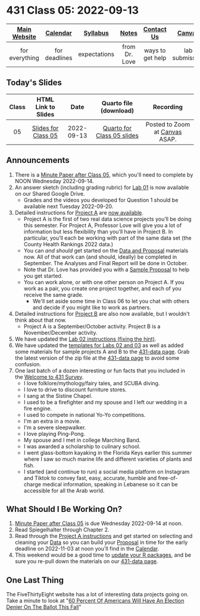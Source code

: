 # 431 Class 05: 2022-09-13

[Main Website](https://thomaselove.github.io/431-2022/) | [Calendar](https://thomaselove.github.io/431-2022/calendar.html) | [Syllabus](https://thomaselove.github.io/431-syllabus-2022/) | [Notes](https://thomaselove.github.io/431-notes/) | [Contact Us](https://thomaselove.github.io/431-2022/contact.html) | [Canvas](https://canvas.case.edu) | [Data and Code](https://github.com/THOMASELOVE/431-data)
:-----------: | :--------------: | :----------: | :---------: | :-------------: | :-----------: | :------------:
for everything | for deadlines | expectations | from Dr. Love | ways to get help | lab submission | for downloads

## Today's Slides

Class | HTML Link to Slides | Date | Quarto file (download) | Recording
:---: | :------------: | :---: | :--------------: | :----: 
05 | [Slides for Class 05](https://thomaselove.github.io/431-slides-2022/class05.html) | 2022-09-13 | [Quarto for Class 05 slides](https://thomaselove.github.io/431-slides-2022/class05.qmd) | Posted to Zoom at [Canvas](https://canvas.case.edu) ASAP.

## Announcements

1. There is a [Minute Paper after Class 05](https://bit.ly/431-2022-min-05), which you'll need to complete by NOON Wednesday 2022-09-14.
2. An answer sketch (including grading rubric) for [Lab 01](https://github.com/THOMASELOVE/431-labs-2022#answer-sketches-and-grading-rubrics) is now available on our Shared Google Drive. 
    - Grades and the videos you developed for Question 1 should be available next Tuesday 2022-09-20.
3. Detailed instructions for [Project A](https://thomaselove.github.io/431-projectA-2022/) are [now available](https://thomaselove.github.io/431-projectA-2022/).
    - Project A is the first of two real data science projects you’ll be doing this semester. For Project A, Professor Love will give you a lot of information but less flexibility than you’ll have in Project B. In particular, you’ll each be working with part of the same data set (the County Health Rankings 2022 data.) 
    - You can *and should* get started on the [Data and Proposal](https://thomaselove.github.io/431-projectA-2022/) materials now. All of that work can (and should, ideally) be completed in September. The Analyses and Final Report will be done in October.
    - Note that Dr. Love has provided you with a [Sample Proposal](https://thomaselove.github.io/431-projectA-2022/exampleA.html) to help you get started.
    - You can work alone, or with one other person on Project A. If you work as a pair, you create one project together, and each of you receive the same grade.
        - We'll set aside some time in Class 06 to let you chat with others and decide if you might like to work as partners.
4. Detailed instructions for [Project B](https://thomaselove.github.io/431-projectA-2022/) are also now available, but I wouldn't think about that now.
    - Project A is a September/October activity. Project B is a November/December activity.
5. We have updated the [Lab 02 instructions (fixing the hint)](https://github.com/THOMASELOVE/431-labs-2022).
6. We have updated the [templates for Labs 02 and 03](https://github.com/THOMASELOVE/431-data) as well as added some materials for sample projects A and B to the [431-data page](https://github.com/THOMASELOVE/431-data). Grab the latest version of the zip file at the [431-data page](https://github.com/THOMASELOVE/431-data) to avoid some confusion. 
7. One last batch of a dozen interesting or fun facts that you included in the [Welcome to 431 Survey](https://bit.ly/431-2022-welcome-survey).
    - I love folklore/mythology/fairy tales, and SCUBA diving.
    - I love to drive to discount furniture stores.
    - I sang at the Sistine Chapel.
    - I used to be a firefighter and my spouse and I left our wedding in a fire engine.
    - I used to compete in national Yo-Yo competitions.
    - I'm an extra in a movie.
    - I'm a severe sleepwalker.
    - I love playing Ping-Pong.
    - My spouse and I met in college Marching Band.
    - I was awarded a scholarship to culinary school.
    - I went glass-bottom kayaking in the Florida Keys earlier this summer where I saw so much marine life and different varieties of plants and fish.
    - I started (and continue to run) a social media platform on Instagram and Tiktok to convey fast, easy, accurate, humble and free-of-charge medical information, speaking in Lebanese so it can be accessible for all the Arab world.

## What Should I Be Working On?

1. [Minute Paper after Class 05](https://bit.ly/431-2022-min-05) is due Wednesday 2022-09-14 at noon.
2. Read Spiegelhalter through Chapter 2.
3. Read through the [Project A instructions](https://thomaselove.github.io/431-projectA-2022/) and get started on selecting and cleaning your [Data](https://thomaselove.github.io/431-projectA-2022/data.html) so you can build your [Proposal](https://thomaselove.github.io/431-projectA-2022/proposal.html) in time for the early deadline on 2022-11-03 at noon you'll find in the [Calendar](https://thomaselove.github.io/431-2022/calendar.html).
4. This weekend would be a good time to [update your R packages](https://thomaselove.github.io/431-2022/software.html#updating-your-r-packages), and be sure you re-pull down the materials on our [431-data page](https://github.com/THOMASELOVE/431-data).

## One Last Thing

The FiveThirtyEight website has a lot of interesting data projects going on. Take a minute to look at "[60 Percent Of Americans Will Have An Election Denier On The Ballot This Fall](https://projects.fivethirtyeight.com/republicans-trump-election-fraud/)"
